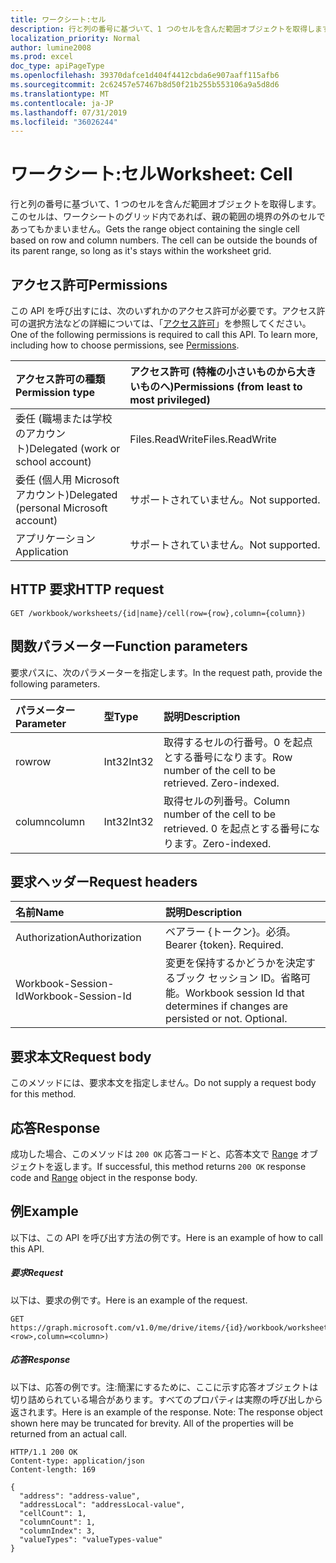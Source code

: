 ```yaml
---
title: ワークシート:セル
description: 行と列の番号に基づいて、1 つのセルを含んだ範囲オブジェクトを取得します。このセルは、ワークシートのグリッド内であれば、親の範囲の境界の外のセルであってもかまいません。
localization_priority: Normal
author: lumine2008
ms.prod: excel
doc_type: apiPageType
ms.openlocfilehash: 39370dafce1d404f4412cbda6e907aaff115afb6
ms.sourcegitcommit: 2c62457e57467b8d50f21b255b553106a9a5d8d6
ms.translationtype: MT
ms.contentlocale: ja-JP
ms.lasthandoff: 07/31/2019
ms.locfileid: "36026244"
---
```

# <a name="worksheet-cell"></a><span data-ttu-id="c692c-104">ワークシート:セル</span><span class="sxs-lookup"><span data-stu-id="c692c-104">Worksheet: Cell</span></span>

<span data-ttu-id="c692c-p102">行と列の番号に基づいて、1 つのセルを含んだ範囲オブジェクトを取得します。このセルは、ワークシートのグリッド内であれば、親の範囲の境界の外のセルであってもかまいません。</span><span class="sxs-lookup"><span data-stu-id="c692c-p102">Gets the range object containing the single cell based on row and column numbers. The cell can be outside the bounds of its parent range, so long as it's stays within the worksheet grid.</span></span>
## <a name="permissions"></a><span data-ttu-id="c692c-107">アクセス許可</span><span class="sxs-lookup"><span data-stu-id="c692c-107">Permissions</span></span>
<span data-ttu-id="c692c-p103">この API を呼び出すには、次のいずれかのアクセス許可が必要です。アクセス許可の選択方法などの詳細については、「[アクセス許可](/graph/permissions-reference)」を参照してください。</span><span class="sxs-lookup"><span data-stu-id="c692c-p103">One of the following permissions is required to call this API. To learn more, including how to choose permissions, see [Permissions](/graph/permissions-reference).</span></span>

|<span data-ttu-id="c692c-110">アクセス許可の種類</span><span class="sxs-lookup"><span data-stu-id="c692c-110">Permission type</span></span>      | <span data-ttu-id="c692c-111">アクセス許可 (特権の小さいものから大きいものへ)</span><span class="sxs-lookup"><span data-stu-id="c692c-111">Permissions (from least to most privileged)</span></span>              |
|:--------------------|:---------------------------------------------------------|
|<span data-ttu-id="c692c-112">委任 (職場または学校のアカウント)</span><span class="sxs-lookup"><span data-stu-id="c692c-112">Delegated (work or school account)</span></span> | <span data-ttu-id="c692c-113">Files.ReadWrite</span><span class="sxs-lookup"><span data-stu-id="c692c-113">Files.ReadWrite</span></span>    |
|<span data-ttu-id="c692c-114">委任 (個人用 Microsoft アカウント)</span><span class="sxs-lookup"><span data-stu-id="c692c-114">Delegated (personal Microsoft account)</span></span> | <span data-ttu-id="c692c-115">サポートされていません。</span><span class="sxs-lookup"><span data-stu-id="c692c-115">Not supported.</span></span>    |
|<span data-ttu-id="c692c-116">アプリケーション</span><span class="sxs-lookup"><span data-stu-id="c692c-116">Application</span></span> | <span data-ttu-id="c692c-117">サポートされていません。</span><span class="sxs-lookup"><span data-stu-id="c692c-117">Not supported.</span></span> |

## <a name="http-request"></a><span data-ttu-id="c692c-118">HTTP 要求</span><span class="sxs-lookup"><span data-stu-id="c692c-118">HTTP request</span></span>
<!-- { "blockType": "ignored" } -->
```http
GET /workbook/worksheets/{id|name}/cell(row={row},column={column})

```

## <a name="function-parameters"></a><span data-ttu-id="c692c-119">関数パラメーター</span><span class="sxs-lookup"><span data-stu-id="c692c-119">Function parameters</span></span>
<span data-ttu-id="c692c-120">要求パスに、次のパラメーターを指定します。</span><span class="sxs-lookup"><span data-stu-id="c692c-120">In the request path, provide the following parameters.</span></span>

| <span data-ttu-id="c692c-121">パラメーター</span><span class="sxs-lookup"><span data-stu-id="c692c-121">Parameter</span></span>    | <span data-ttu-id="c692c-122">型</span><span class="sxs-lookup"><span data-stu-id="c692c-122">Type</span></span>   |<span data-ttu-id="c692c-123">説明</span><span class="sxs-lookup"><span data-stu-id="c692c-123">Description</span></span>|
|:---------------|:--------|:----------|
|<span data-ttu-id="c692c-124">row</span><span class="sxs-lookup"><span data-stu-id="c692c-124">row</span></span>|<span data-ttu-id="c692c-125">Int32</span><span class="sxs-lookup"><span data-stu-id="c692c-125">Int32</span></span>|<span data-ttu-id="c692c-p104">取得するセルの行番号。0 を起点とする番号になります。</span><span class="sxs-lookup"><span data-stu-id="c692c-p104">Row number of the cell to be retrieved. Zero-indexed.</span></span>|
|<span data-ttu-id="c692c-128">column</span><span class="sxs-lookup"><span data-stu-id="c692c-128">column</span></span>|<span data-ttu-id="c692c-129">Int32</span><span class="sxs-lookup"><span data-stu-id="c692c-129">Int32</span></span>|<span data-ttu-id="c692c-130">取得セルの列番号。</span><span class="sxs-lookup"><span data-stu-id="c692c-130">Column number of the cell to be retrieved.</span></span> <span data-ttu-id="c692c-131">0 を起点とする番号になります。</span><span class="sxs-lookup"><span data-stu-id="c692c-131">Zero-indexed.</span></span>|

## <a name="request-headers"></a><span data-ttu-id="c692c-132">要求ヘッダー</span><span class="sxs-lookup"><span data-stu-id="c692c-132">Request headers</span></span>
| <span data-ttu-id="c692c-133">名前</span><span class="sxs-lookup"><span data-stu-id="c692c-133">Name</span></span>       | <span data-ttu-id="c692c-134">説明</span><span class="sxs-lookup"><span data-stu-id="c692c-134">Description</span></span>|
|:---------------|:----------|
| <span data-ttu-id="c692c-135">Authorization</span><span class="sxs-lookup"><span data-stu-id="c692c-135">Authorization</span></span>  | <span data-ttu-id="c692c-p106">ベアラー {トークン}。必須。</span><span class="sxs-lookup"><span data-stu-id="c692c-p106">Bearer {token}. Required.</span></span> |
| <span data-ttu-id="c692c-138">Workbook-Session-Id</span><span class="sxs-lookup"><span data-stu-id="c692c-138">Workbook-Session-Id</span></span>  | <span data-ttu-id="c692c-p107">変更を保持するかどうかを決定するブック セッション ID。省略可能。</span><span class="sxs-lookup"><span data-stu-id="c692c-p107">Workbook session Id that determines if changes are persisted or not. Optional.</span></span>|

## <a name="request-body"></a><span data-ttu-id="c692c-141">要求本文</span><span class="sxs-lookup"><span data-stu-id="c692c-141">Request body</span></span>
<span data-ttu-id="c692c-142">このメソッドには、要求本文を指定しません。</span><span class="sxs-lookup"><span data-stu-id="c692c-142">Do not supply a request body for this method.</span></span>

## <a name="response"></a><span data-ttu-id="c692c-143">応答</span><span class="sxs-lookup"><span data-stu-id="c692c-143">Response</span></span>

<span data-ttu-id="c692c-144">成功した場合、このメソッドは `200 OK` 応答コードと、応答本文で [Range](../resources/range.md) オブジェクトを返します。</span><span class="sxs-lookup"><span data-stu-id="c692c-144">If successful, this method returns `200 OK` response code and [Range](../resources/range.md) object in the response body.</span></span>

## <a name="example"></a><span data-ttu-id="c692c-145">例</span><span class="sxs-lookup"><span data-stu-id="c692c-145">Example</span></span>
<span data-ttu-id="c692c-146">以下は、この API を呼び出す方法の例です。</span><span class="sxs-lookup"><span data-stu-id="c692c-146">Here is an example of how to call this API.</span></span>
##### <a name="request"></a><span data-ttu-id="c692c-147">要求</span><span class="sxs-lookup"><span data-stu-id="c692c-147">Request</span></span>
<span data-ttu-id="c692c-148">以下は、要求の例です。</span><span class="sxs-lookup"><span data-stu-id="c692c-148">Here is an example of the request.</span></span>
<!--{
  "blockType": "request",
  "isComposable": true,
  "name": "worksheet_cell"
}-->
```http
GET https://graph.microsoft.com/v1.0/me/drive/items/{id}/workbook/worksheets/{id|name}/cell(row=<row>,column=<column>)
```

##### <a name="response"></a><span data-ttu-id="c692c-149">応答</span><span class="sxs-lookup"><span data-stu-id="c692c-149">Response</span></span>
<span data-ttu-id="c692c-p108">以下は、応答の例です。注:簡潔にするために、ここに示す応答オブジェクトは切り詰められている場合があります。すべてのプロパティは実際の呼び出しから返されます。</span><span class="sxs-lookup"><span data-stu-id="c692c-p108">Here is an example of the response. Note: The response object shown here may be truncated for brevity. All of the properties will be returned from an actual call.</span></span>
<!-- {
  "blockType": "response",
  "truncated": true,
  "@odata.type": "microsoft.graph.workbookRange"
} -->
```http
HTTP/1.1 200 OK
Content-type: application/json
Content-length: 169

{
  "address": "address-value",
  "addressLocal": "addressLocal-value",
  "cellCount": 1,
  "columnCount": 1,
  "columnIndex": 3,
  "valueTypes": "valueTypes-value"
}
```

<!-- uuid: 8fcb5dbc-d5aa-4681-8e31-b001d5168d79
2015-10-25 14:57:30 UTC -->
<!-- {
  "type": "#page.annotation",
  "description": "Worksheet: Cell",
  "keywords": "",
  "section": "documentation",
  "tocPath": ""
}-->
